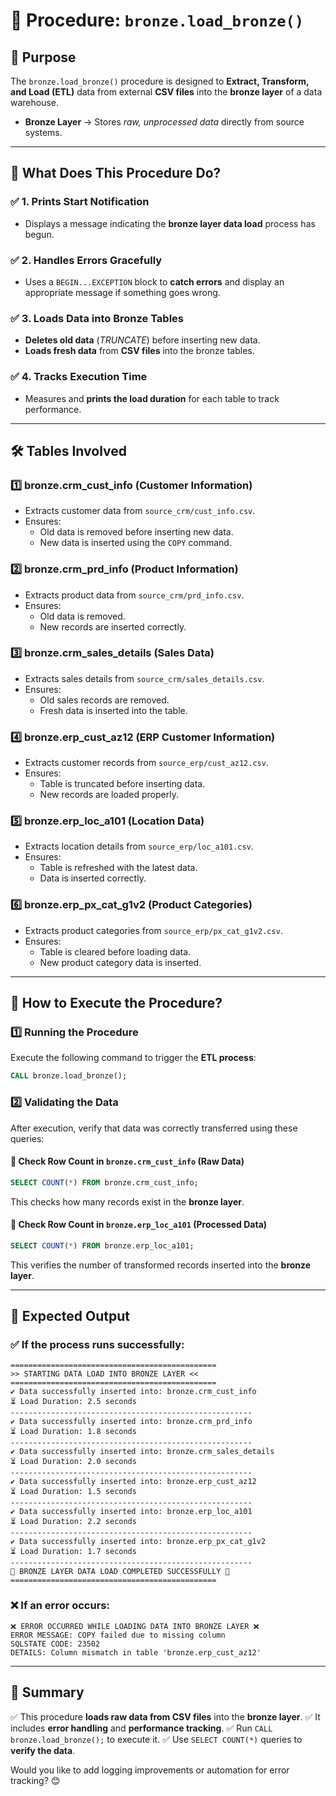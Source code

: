 # 📌 Procedure: `bronze.load_bronze()`

## 🔹 Purpose
The `bronze.load_bronze()` procedure is designed to **Extract, Transform, and Load (ETL)** data from external **CSV files** into the **bronze layer** of a data warehouse.

- **Bronze Layer** → Stores *raw, unprocessed data* directly from source systems.

---

## 📖 What Does This Procedure Do?

### ✅ 1. Prints Start Notification
- Displays a message indicating the **bronze layer data load** process has begun.

### ✅ 2. Handles Errors Gracefully
- Uses a `BEGIN...EXCEPTION` block to **catch errors** and display an appropriate message if something goes wrong.

### ✅ 3. Loads Data into Bronze Tables
- **Deletes old data** (*TRUNCATE*) before inserting new data.
- **Loads fresh data** from **CSV files** into the bronze tables.

### ✅ 4. Tracks Execution Time
- Measures and **prints the load duration** for each table to track performance.

---

## 🛠️ Tables Involved

### **1️⃣ bronze.crm_cust_info (Customer Information)**
- Extracts customer data from `source_crm/cust_info.csv`.
- Ensures:
  - Old data is removed before inserting new data.
  - New data is inserted using the `COPY` command.

### **2️⃣ bronze.crm_prd_info (Product Information)**
- Extracts product data from `source_crm/prd_info.csv`.
- Ensures:
  - Old data is removed.
  - New records are inserted correctly.

### **3️⃣ bronze.crm_sales_details (Sales Data)**
- Extracts sales details from `source_crm/sales_details.csv`.
- Ensures:
  - Old sales records are removed.
  - Fresh data is inserted into the table.

### **4️⃣ bronze.erp_cust_az12 (ERP Customer Information)**
- Extracts customer records from `source_erp/cust_az12.csv`.
- Ensures:
  - Table is truncated before inserting data.
  - New records are loaded properly.

### **5️⃣ bronze.erp_loc_a101 (Location Data)**
- Extracts location details from `source_erp/loc_a101.csv`.
- Ensures:
  - Table is refreshed with the latest data.
  - Data is inserted correctly.

### **6️⃣ bronze.erp_px_cat_g1v2 (Product Categories)**
- Extracts product categories from `source_erp/px_cat_g1v2.csv`.
- Ensures:
  - Table is cleared before loading data.
  - New product category data is inserted.

---

## 📌 How to Execute the Procedure?

### **1️⃣ Running the Procedure**
Execute the following command to trigger the **ETL process**:

```sql
CALL bronze.load_bronze();
```

### **2️⃣ Validating the Data**
After execution, verify that data was correctly transferred using these queries:

#### 🔹 Check Row Count in `bronze.crm_cust_info` (Raw Data)
```sql
SELECT COUNT(*) FROM bronze.crm_cust_info;
```
This checks how many records exist in the **bronze layer**.

#### 🔹 Check Row Count in `bronze.erp_loc_a101` (Processed Data)
```sql
SELECT COUNT(*) FROM bronze.erp_loc_a101;
```
This verifies the number of transformed records inserted into the **bronze layer**.

---

## 📌 Expected Output

### ✅ If the process runs successfully:
```plaintext
==============================================
>> STARTING DATA LOAD INTO BRONZE LAYER <<
==============================================
✔ Data successfully inserted into: bronze.crm_cust_info
⏳ Load Duration: 2.5 seconds
------------------------------------------------------
✔ Data successfully inserted into: bronze.crm_prd_info
⏳ Load Duration: 1.8 seconds
------------------------------------------------------
✔ Data successfully inserted into: bronze.crm_sales_details
⏳ Load Duration: 2.0 seconds
------------------------------------------------------
✔ Data successfully inserted into: bronze.erp_cust_az12
⏳ Load Duration: 1.5 seconds
------------------------------------------------------
✔ Data successfully inserted into: bronze.erp_loc_a101
⏳ Load Duration: 2.2 seconds
------------------------------------------------------
✔ Data successfully inserted into: bronze.erp_px_cat_g1v2
⏳ Load Duration: 1.7 seconds
------------------------------------------------------
🎉 BRONZE LAYER DATA LOAD COMPLETED SUCCESSFULLY 🎉
==============================================
```

### ❌ If an error occurs:
```plaintext
❌ ERROR OCCURRED WHILE LOADING DATA INTO BRONZE LAYER ❌
ERROR MESSAGE: COPY failed due to missing column
SQLSTATE CODE: 23502
DETAILS: Column mismatch in table 'bronze.erp_cust_az12'
```

---

## 🚀 Summary
✅ This procedure **loads raw data from CSV files** into the **bronze layer**.
✅ It includes **error handling** and **performance tracking**.
✅ Run `CALL bronze.load_bronze();` to execute it.
✅ Use `SELECT COUNT(*)` queries to **verify the data**.

Would you like to add logging improvements or automation for error tracking? 😊

